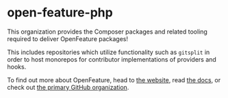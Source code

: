 # open-feature-php

This organization provides the Composer packages and related tooling required to deliver OpenFeature packages!

This includes repositories which utilize functionality such as `gitsplit` in order to host monorepos for contributor implementations of providers and hooks.

To find out more about OpenFeature, head to [the website](https://openfeature.dev), read [the docs](https://docs.openfeature.dev), or check out [the primary GitHub organization](https://github.com/open-feature).
